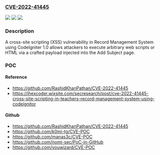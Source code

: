 ### [CVE-2022-41445](https://cve.mitre.org/cgi-bin/cvename.cgi?name=CVE-2022-41445)
![](https://img.shields.io/static/v1?label=Product&message=n%2Fa&color=blue)
![](https://img.shields.io/static/v1?label=Version&message=n%2Fa&color=blue)
![](https://img.shields.io/static/v1?label=Vulnerability&message=n%2Fa&color=brighgreen)

### Description

A cross-site scripting (XSS) vulnerability in Record Management System using CodeIgniter 1.0 allows attackers to execute arbitrary web scripts or HTML via a crafted payload injected into the Add Subject page.

### POC

#### Reference
- https://github.com/RashidKhanPathan/CVE-2022-41445
- https://ihexcoder.wixsite.com/secresearch/post/cve-2022-41445-cross-site-scripting-in-teachers-record-management-system-using-codeignitor

#### Github
- https://github.com/RashidKhanPathan/CVE-2022-41445
- https://github.com/k0mi-tg/CVE-POC
- https://github.com/manas3c/CVE-POC
- https://github.com/nomi-sec/PoC-in-GitHub
- https://github.com/youwizard/CVE-POC

